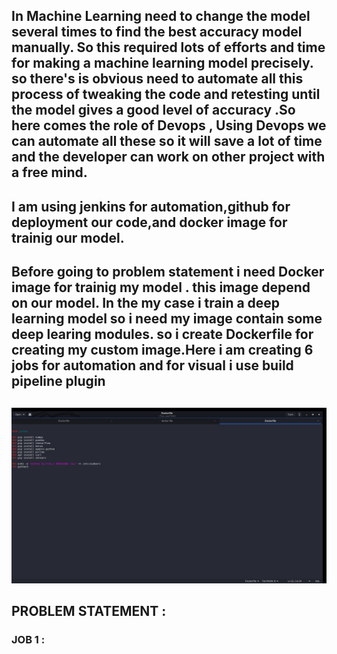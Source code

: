 ## In Machine Learning need to change the model several times to find the best accuracy model manually. So this required lots of efforts and time for making a machine learning model precisely. so there's is obvious need to automate all this process of tweaking the code and retesting until the model gives a good level of accuracy .So here comes the role of Devops , Using Devops we can automate all these so it will save a lot of time and the developer can work on other project with a free mind.

## I am using jenkins for automation,github for deployment our code,and docker image for trainig our model.
## Before going to problem statement i need Docker image for trainig my model . this image depend on our model. In the my case i train a deep learning model so i need my image contain some deep learing modules. so i create Dockerfile for creating my custom image.Here i am creating 6 jobs for automation and for visual i use  build pipeline plugin

##
![DOCKERFILE](img/Dockerfile.jpg)
## PROBLEM STATEMENT :
### JOB 1 :

